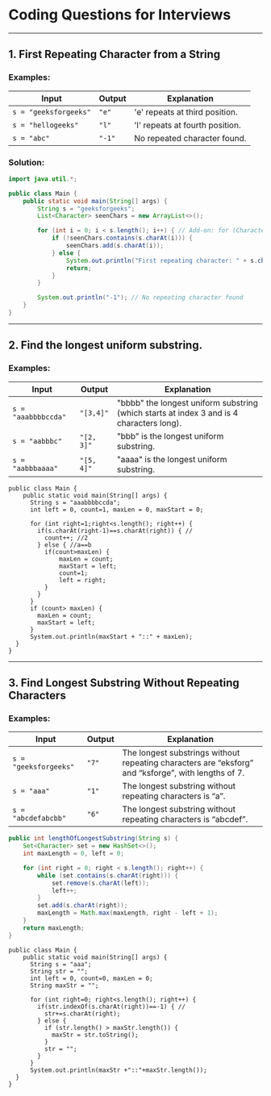 # Coding Questions for Interviews

---

## 1. First Repeating Character from a String

### Examples:

| Input            | Output | Explanation                          |
|-----------------|--------|--------------------------------------|
| `s = "geeksforgeeks"` | `"e"`  | 'e' repeats at third position.  |
| `s = "hellogeeks"` | `"l"`  | 'l' repeats at fourth position.  |
| `s = "abc"` | `"-1"`  | No repeated character found.         |

### Solution:

```java
import java.util.*;

public class Main {
    public static void main(String[] args) {
        String s = "geeksforgeeks";
        List<Character> seenChars = new ArrayList<>();

        for (int i = 0; i < s.length(); i++) { // Add-on: for (Character c: s.toCharArray()) can be used
            if (!seenChars.contains(s.charAt(i))) {
                seenChars.add(s.charAt(i));
            } else {
                System.out.println("First repeating character: " + s.charAt(i));
                return;
            }
        }

        System.out.println("-1"); // No repeating character found
    }
}
```
---
## 2. Find the longest uniform substring.
### Examples:
| Input            | Output | Explanation                          |
|-----------------|--------|--------------------------------------|
| `s = "aaabbbbccda"` | `"[3,4]"`  | "bbbb" the longest uniform substring (which starts at index 3 and is 4 characters long).  |
| `s = "aabbbc"` | `"[2, 3]"`  | "bbb" is the longest uniform substring.  |
| `s = "aabbbaaaa"` | `"[5, 4]"`  | "aaaa" is the longest uniform substring.         |

```
public class Main {
    public static void main(String[] args) {
      String s = "aaabbbbccda";
      int left = 0, count=1, maxLen = 0, maxStart = 0;
      
      for (int right=1;right<s.length(); right++) {
        if(s.charAt(right-1)==s.charAt(right)) { // 
          count++; //2
        } else { //a==b
          if(count>maxLen) {
              maxLen = count;
              maxStart = left;
              count=1;
              left = right;
          }
        }       
      }
      if (count> maxLen) {
        maxLen = count;
        maxStart = left;
      }      
      System.out.println(maxStart + "::" + maxLen);
  }
}
```
---
## 3. Find Longest Substring Without Repeating Characters  
### Examples:
| Input            | Output | Explanation                          |
|-----------------|--------|--------------------------------------|
| `s = "geeksforgeeks"` | `"7"`  | The longest substrings without repeating characters are “eksforg” and “ksforge”, with lengths of 7.  |
| `s = "aaa"` | `"1"`  | The longest substring without repeating characters is “a”.  |
| `s = "abcdefabcbb"` | `"6"`  | The longest substring without repeating characters is “abcdef”.         |

```java
public int lengthOfLongestSubstring(String s) {
    Set<Character> set = new HashSet<>();
    int maxLength = 0, left = 0;

    for (int right = 0; right < s.length(); right++) {
        while (set.contains(s.charAt(right))) {
            set.remove(s.charAt(left));
            left++;
        }
        set.add(s.charAt(right));
        maxLength = Math.max(maxLength, right - left + 1);
    }
    return maxLength;
}
```
```
public class Main {
    public static void main(String[] args) {
      String s = "aaa";
      String str = "";
      int left = 0, count=0, maxLen = 0;
      String maxStr = "";
      
      for (int right=0; right<s.length(); right++) {
        if(str.indexOf(s.charAt(right))==-1) { // 
          str+=s.charAt(right);
        } else {
          if (str.length() > maxStr.length()) {
            maxStr = str.toString();
          }
          str = "";
        }
      }
      System.out.println(maxStr +"::"+maxStr.length());
  } 
}
```
